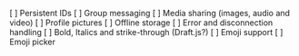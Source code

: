 [ ] Persistent IDs
[ ] Group messaging
[ ] Media sharing (images, audio and video)
[ ] Profile pictures
[ ] Offline storage
[ ] Error and disconnection handling
[ ] Bold, Italics and strike-through (Draft.js?)
[ ] Emoji support
[ ] Emoji picker
